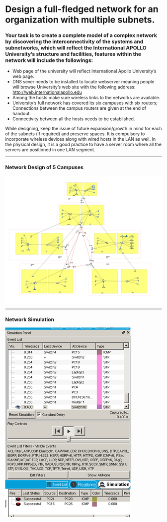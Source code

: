 # Design a full-fledged network for an organization with multiple subnets.

### Your task is to create a complete model of a complex network by discovering the interconnectivity of the systems and subnetworks, which will reflect the International APOLLO University’s structure and facilities, features within the network will include the followings:


- Web page of the university will reflect International Apollo University’s web page.
- DNS sever needs to be installed to locate webserver meaning people will browse University’s web site with the following address: http://web.internationalapollo.edu
- Among the hosts make sure wireless links to the networks are available.
- University’s full network has covered its six campuses with six routers; Connections between the campus routers are given at the end of handout.
- Connectivity between all the hosts needs to be established.


While designing, keep the issue of future expansion/growth in mind for each of the subnets (if required) and preserve spaces. It is compulsory to incorporate wireless devices along with wired hosts in the LAN as well. In the physical design, it is a good practice to have a server room where all the servers are positioned in one LAN segment.

----
### Network Design of 5 Campuses
![Full design](<Network system design/img/Full-design.PNG>)

----
### Network Simulation
![simulation image](<Network system design/img/simulation.PNG>)
